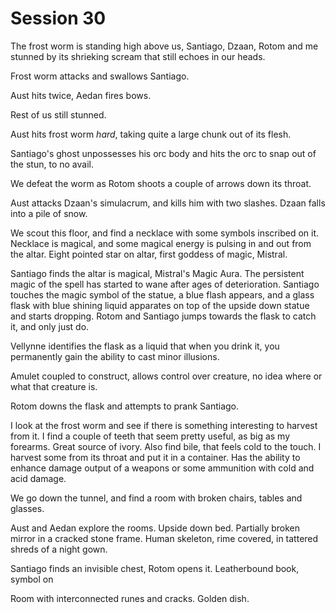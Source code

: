 # Session 30

The frost worm is standing high above us, Santiago, Dzaan, Rotom and me stunned by its shrieking scream that still echoes in our heads.

Frost worm attacks and swallows Santiago.

Aust hits twice, Aedan fires bows.

Rest of us still stunned.

Aust hits frost worm _hard_, taking quite a large chunk out of its flesh. 

Santiago's ghost unpossesses his orc body and hits the orc to snap out of the stun, to no avail.

We defeat the worm as Rotom shoots a couple of arrows down its throat.

Aust attacks Dzaan's simulacrum, and kills him with two slashes. Dzaan falls into a pile of snow.

We scout this floor, and find a necklace with some symbols inscribed on it. Necklace is magical, and some magical energy is pulsing in and out from the altar. Eight pointed star on altar, first goddess of magic, Mistral.

Santiago finds the altar is magical, Mistral's Magic Aura. The persistent magic of the spell has started to wane after ages of deterioration. Santiago touches the magic symbol of the statue, a blue flash appears, and a glass flask with blue shining liquid apparates on top of the upside down statue and starts dropping. Rotom and Santiago jumps towards the flask to catch it, and only just do.

Vellynne identifies the flask as a liquid that when you drink it, you permanently gain the ability to cast minor illusions.

Amulet coupled to construct, allows control over creature, no idea where or what that creature is.

Rotom downs the flask and attempts to prank Santiago.

I look at the frost worm and see if there is something interesting to harvest from it. I find a couple of teeth that seem pretty useful, as big as my forearms. Great source of ivory. Also find bile, that feels cold to the touch. I harvest some from its throat and put it in a container. Has the ability to enhance damage output of a weapons or some ammunition with cold and acid damage.

We go down the tunnel, and find a room with broken chairs, tables and glasses. 

Aust and Aedan explore the rooms. Upside down bed. Partially broken mirror in a cracked stone frame. Human skeleton, rime covered,  in tattered shreds of a night gown.

Santiago finds an invisible chest, Rotom opens it. Leatherbound book, symbol on 

Room with interconnected runes and cracks. Golden dish.